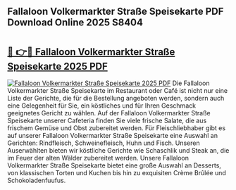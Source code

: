 ## Fallaloon Volkermarkter Straße Speisekarte PDF Download Online 2025 S8404

# <h2><a href="http://gcb41y.nevu.top/?p=Fallaloon+Volkermarkter+Stra%c3%9fe+Speisekarte">🔗 👉🔴 Fallaloon Volkermarkter Straße Speisekarte 2025 PDF</a></h2>

[![Fallaloon Volkermarkter Straße Speisekarte 2025 PDF](https://i.imgur.com/dBaPXMq.png)](http://gcb41y.nevu.top/?p=Fallaloon+Volkermarkter+Stra%c3%9fe+Speisekarte)
Die Fallaloon Volkermarkter Straße Speisekarte im Restaurant oder Café ist nicht nur eine Liste der Gerichte, die für die Bestellung angeboten werden, sondern auch eine Gelegenheit für Sie, ein köstliches und für Ihren Geschmack geeignetes Gericht zu wählen. Auf der Fallaloon Volkermarkter Straße Speisekarte unserer Cafeteria finden Sie viele frische Salate, die aus frischem Gemüse und Obst zubereitet werden. Für Fleischliebhaber gibt es auf unserer Fallaloon Volkermarkter Straße Speisekarte eine Auswahl an Gerichten: Rindfleisch, Schweinefleisch, Huhn und Fisch. Unseren Auserwählten bieten wir köstliche Gerichte wie Schaschlik und Steak an, die im Feuer der alten Wälder zubereitet werden. Unsere Fallaloon Volkermarkter Straße Speisekarte bietet eine große Auswahl an Desserts, von klassischen Torten und Kuchen bis hin zu exquisiten Crème Brûlée und Schokoladenfuufus.
